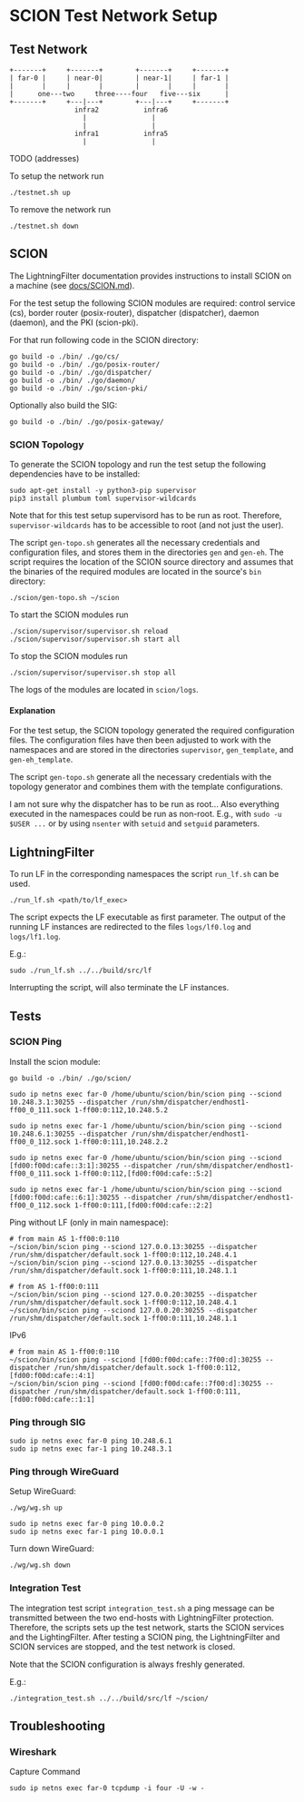 # SCION Test Network Setup

## Test Network


```
+-------+     +-------+        +-------+     +-------+
| far-0 |     | near-0|        | near-1|     | far-1 |
|       |     |       |        |       |     |       |
|      one---two     three----four   five---six      |
+-------+     +---|---+        +---|---+     +-------+
                infra2           infra6
                  |                |
                  |                |
                infra1           infra5
                  |                |
```

TODO (addresses)

To setup the network run
```
./testnet.sh up
```

To remove the network run
```
./testnet.sh down
```

## SCION
The LightningFilter documentation provides instructions to install SCION on a machine (see [docs/SCION.md](../../docs/SCION.md)).

For the test setup the following SCION modules are required:
control service (cs), border router (posix-router), dispatcher (dispatcher), daemon (daemon), and the PKI (scion-pki).

For that run following code in the SCION directory:
```
go build -o ./bin/ ./go/cs/
go build -o ./bin/ ./go/posix-router/
go build -o ./bin/ ./go/dispatcher/
go build -o ./bin/ ./go/daemon/
go build -o ./bin/ ./go/scion-pki/
```

Optionally also build the SIG:
```
go build -o ./bin/ ./go/posix-gateway/
```

### SCION Topology

To generate the SCION topology and run the test setup the following dependencies have to be installed:
```
sudo apt-get install -y python3-pip supervisor
pip3 install plumbum toml supervisor-wildcards
```
Note that for this test setup supervisord has to be run as root. Therefore, `supervisor-wildcards` has to be accessible to root (and not just the user).

The script `gen-topo.sh` generates all the necessary credentials and configuration files, and stores them in the directories `gen` and `gen-eh`.
The script requires the location of the SCION source directory and assumes that the binaries of the required modules are located in the source's `bin` directory:
```
./scion/gen-topo.sh ~/scion
```

To start the SCION modules run
```
./scion/supervisor/supervisor.sh reload
./scion/supervisor/supervisor.sh start all
```

To stop the SCION modules run
```
./scion/supervisor/supervisor.sh stop all
```

The logs of the modules are located in `scion/logs`.

#### Explanation
For the test setup, the SCION topology generated the required configuration files.
The configuration files have then been adjusted to work with the namespaces and are stored in the directories `supervisor`, `gen_template`, and `gen-eh_template`.

The script `gen-topo.sh` generate all the necessary credentials with the topology generator and combines them with the template configurations.

I am not sure why the dispatcher has to be run as root...
Also everything executed in the namespaces could be run as non-root.
E.g., with `sudo -u $USER ...` or by using `nsenter` with `setuid` and `setguid` parameters.


## LightningFilter
To run LF in the corresponding namespaces the script ``run_lf.sh`` can be used.
```
./run_lf.sh <path/to/lf_exec>
```
The script expects the LF executable as first parameter. The output of the running LF instances are redirected to the files ``logs/lf0.log`` and ``logs/lf1.log``.

E.g.:
```
sudo ./run_lf.sh ../../build/src/lf
```

Interrupting the script, will also terminate the LF instances.

## Tests

### SCION Ping
Install the scion module:
```
go build -o ./bin/ ./go/scion/
```

```
sudo ip netns exec far-0 /home/ubuntu/scion/bin/scion ping --sciond 10.248.3.1:30255 --dispatcher /run/shm/dispatcher/endhost1-ff00_0_111.sock 1-ff00:0:112,10.248.5.2

sudo ip netns exec far-1 /home/ubuntu/scion/bin/scion ping --sciond 10.248.6.1:30255 --dispatcher /run/shm/dispatcher/endhost1-ff00_0_112.sock 1-ff00:0:111,10.248.2.2
```

```
sudo ip netns exec far-0 /home/ubuntu/scion/bin/scion ping --sciond [fd00:f00d:cafe::3:1]:30255 --dispatcher /run/shm/dispatcher/endhost1-ff00_0_111.sock 1-ff00:0:112,[fd00:f00d:cafe::5:2]

sudo ip netns exec far-1 /home/ubuntu/scion/bin/scion ping --sciond [fd00:f00d:cafe::6:1]:30255 --dispatcher /run/shm/dispatcher/endhost1-ff00_0_112.sock 1-ff00:0:111,[fd00:f00d:cafe::2:2]
```


Ping without LF (only in main namespace):
```
# from main AS 1-ff00:0:110
~/scion/bin/scion ping --sciond 127.0.0.13:30255 --dispatcher /run/shm/dispatcher/default.sock 1-ff00:0:112,10.248.4.1
~/scion/bin/scion ping --sciond 127.0.0.13:30255 --dispatcher /run/shm/dispatcher/default.sock 1-ff00:0:111,10.248.1.1

# from AS 1-ff00:0:111
~/scion/bin/scion ping --sciond 127.0.0.20:30255 --dispatcher /run/shm/dispatcher/default.sock 1-ff00:0:112,10.248.4.1
~/scion/bin/scion ping --sciond 127.0.0.20:30255 --dispatcher /run/shm/dispatcher/default.sock 1-ff00:0:111,10.248.1.1
```

IPv6
```
# from main AS 1-ff00:0:110
~/scion/bin/scion ping --sciond [fd00:f00d:cafe::7f00:d]:30255 --dispatcher /run/shm/dispatcher/default.sock 1-ff00:0:112,[fd00:f00d:cafe::4:1]
~/scion/bin/scion ping --sciond [fd00:f00d:cafe::7f00:d]:30255 --dispatcher /run/shm/dispatcher/default.sock 1-ff00:0:111,[fd00:f00d:cafe::1:1]
```

### Ping through SIG

```
sudo ip netns exec far-0 ping 10.248.6.1
sudo ip netns exec far-1 ping 10.248.3.1
```

### Ping through WireGuard
Setup WireGuard:
```
./wg/wg.sh up
```

```
sudo ip netns exec far-0 ping 10.0.0.2
sudo ip netns exec far-1 ping 10.0.0.1
```

Turn down WireGuard:
```
./wg/wg.sh down
```

### Integration Test

The integration test script `integration_test.sh` a ping message can be transmitted between the two end-hosts with LightningFilter protection.
Therefore, the scripts sets up the test network, starts the SCION services and the LightingFilter. After testing a SCION ping, the LightningFilter and SCION services are stopped, and the test network is closed.

Note that the SCION configuration is always freshly generated.

E.g.:

```
./integration_test.sh ../../build/src/lf ~/scion/
```

## Troubleshooting

### Wireshark

Capture Command
```
sudo ip netns exec far-0 tcpdump -i four -U -w -
```
